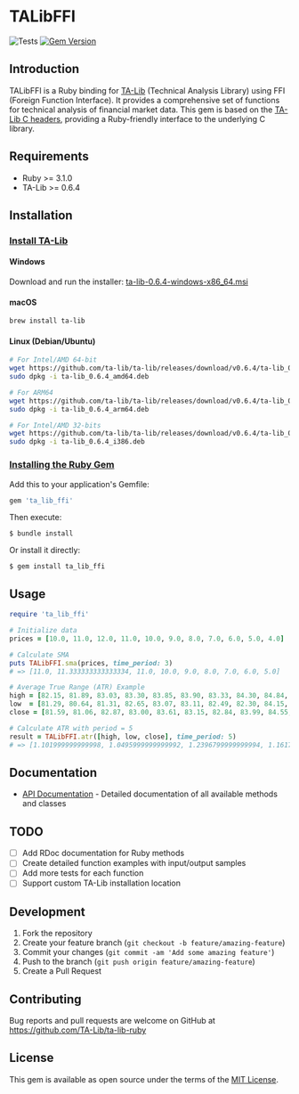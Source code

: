 # TALibFFI

![Tests](https://github.com/TA-Lib/ta-lib-ruby/actions/workflows/main.yml/badge.svg)
[![Gem Version](https://badge.fury.io/rb/ta_lib_ffi.svg?icon=si%3Arubygems)](https://badge.fury.io/rb/ta_lib_ffi)

## Introduction

TALibFFI is a Ruby binding for [TA-Lib](https://ta-lib.org/) (Technical Analysis Library) using FFI (Foreign Function Interface). It provides a comprehensive set of functions for technical analysis of financial market data. This gem is based on the [TA-Lib C headers](https://github.com/TA-Lib/ta-lib/blob/6a07e4ca1877c5ab4b08b81015858bfcbf2ef832/include/ta_abstract.h#L45), providing a Ruby-friendly interface to the underlying C library.

## Requirements

- Ruby >= 3.1.0
- TA-Lib >= 0.6.4

## Installation

### [Install TA-Lib](https://ta-lib.org/install/)

#### Windows
Download and run the installer: [ta-lib-0.6.4-windows-x86_64.msi](https://github.com/ta-lib/ta-lib/releases/download/v0.6.4/ta-lib-0.6.4-windows-x86_64.msi)

#### macOS
```bash
brew install ta-lib
```

#### Linux (Debian/Ubuntu)
```bash
# For Intel/AMD 64-bit
wget https://github.com/ta-lib/ta-lib/releases/download/v0.6.4/ta-lib_0.6.4_amd64.deb
sudo dpkg -i ta-lib_0.6.4_amd64.deb

# For ARM64
wget https://github.com/ta-lib/ta-lib/releases/download/v0.6.4/ta-lib_0.6.4_arm64.deb
sudo dpkg -i ta-lib_0.6.4_arm64.deb

# For Intel/AMD 32-bits
wget https://github.com/ta-lib/ta-lib/releases/download/v0.6.4/ta-lib_0.6.4_i386.deb
sudo dpkg -i ta-lib_0.6.4_i386.deb
```

### [Installing the Ruby Gem](https://rubygems.org/gems/ta_lib_ffi)

Add this to your application's Gemfile:

```ruby
gem 'ta_lib_ffi'
```

Then execute:

    $ bundle install

Or install it directly:

    $ gem install ta_lib_ffi

## Usage

```ruby
require 'ta_lib_ffi'

# Initialize data
prices = [10.0, 11.0, 12.0, 11.0, 10.0, 9.0, 8.0, 7.0, 6.0, 5.0, 4.0]

# Calculate SMA
puts TALibFFI.sma(prices, time_period: 3)
# => [11.0, 11.333333333333334, 11.0, 10.0, 9.0, 8.0, 7.0, 6.0, 5.0]

# Average True Range (ATR) Example
high = [82.15, 81.89, 83.03, 83.30, 83.85, 83.90, 83.33, 84.30, 84.84, 85.00, 85.90, 86.58, 86.98, 88.00, 87.87]
low  = [81.29, 80.64, 81.31, 82.65, 83.07, 83.11, 82.49, 82.30, 84.15, 84.11, 84.03, 85.39, 85.76, 87.17, 87.01]
close = [81.59, 81.06, 82.87, 83.00, 83.61, 83.15, 82.84, 83.99, 84.55, 84.36, 85.53, 86.54, 86.89, 87.77, 87.29]

# Calculate ATR with period = 5
result = TALibFFI.atr([high, low, close], time_period: 5)
# => [1.101999999999998, 1.0495999999999992, 1.2396799999999994, 1.1617440000000012, 1.1073952000000011, ...]
```

## Documentation
- [API Documentation](https://www.rubydoc.info/github/TA-Lib/ta-lib-ruby/main) - Detailed documentation of all available methods and classes

## TODO
- [ ] Add RDoc documentation for Ruby methods
- [ ] Create detailed function examples with input/output samples
- [ ] Add more tests for each function
- [ ] Support custom TA-Lib installation location

## Development

1. Fork the repository
2. Create your feature branch (`git checkout -b feature/amazing-feature`)
3. Commit your changes (`git commit -am 'Add some amazing feature'`)
4. Push to the branch (`git push origin feature/amazing-feature`)
5. Create a Pull Request

## Contributing

Bug reports and pull requests are welcome on GitHub at https://github.com/TA-Lib/ta-lib-ruby

## License

This gem is available as open source under the terms of the [MIT License](LICENSE).
